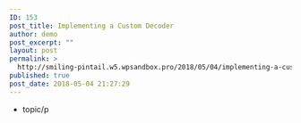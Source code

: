 ```yaml
---
ID: 153
post_title: Implementing a Custom Decoder
author: demo
post_excerpt: ""
layout: post
permalink: >
  http://smiling-pintail.w5.wpsandbox.pro/2018/05/04/implementing-a-custom-decoder/
published: true
post_date: 2018-05-04 21:27:29
---
```

- topic/p
